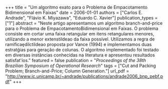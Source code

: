 +++
title = "Um algoritmo exato para o Problema de Empacotamento Bidimensional em Faixas"
date = 2006-01-01
authors = ["Carlos E. Andrade", "Flávio K. Miyazawa", "Eduardo C. Xavier"]
publication_types = ["1"]
abstract = "Neste artigo apresentamos um algoritmo branch-and-price para o Problema de EmpacotamentoBidimensional em Faixas. O problema consiste em cortar uma faixa retangular em itens retangulares menores, utilizando a menor extenstildeao da faixa possível. Utilizamos a regra de ramificaȩdilctildeao proposta por Vance (1994) e implementamos duas estratǵias para geração de colunas. O algoritmo implementado foi testado em diversas instâncias conhecidas na literatura e apresentou resultados satisfat'íos."
featured = false
publication = "*Proceedings of the 38th Brazilian Symposium of Operational Research*"
tags = ["Cut and Packing Problem; Branch-and-Price; Column Generation."]
url_pdf = "http://www.ic.unicamp.br/~andrade/publications/andrade2006_bnp_pebf.pdf"
+++

